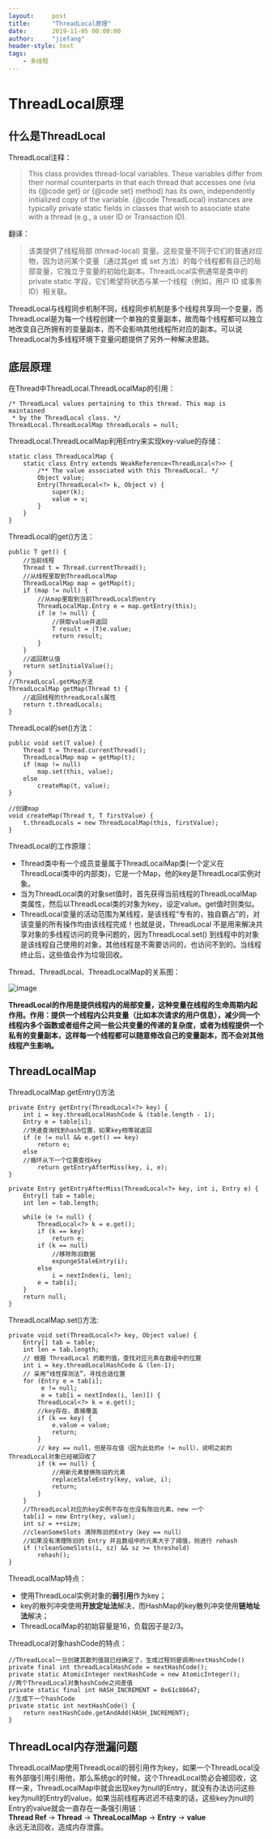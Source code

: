 ```yaml
---
layout:     post
title:      "ThreadLocal原理"
date:       2019-11-05 00:00:00
author:     "jiefang"
header-style: text
tags:
    - 多线程
---
```

# ThreadLocal原理

## 什么是ThreadLocal
ThreadLocal注释：
>This class provides thread-local variables.  These variables differ from
their normal counterparts in that each thread that accesses one (via its
{@code get} or {@code set} method) has its own, independently initialized
copy of the variable.  {@code ThreadLocal} instances are typically private
static fields in classes that wish to associate state with a thread (e.g.,
 a user ID or Transaction ID).
 
 翻译：
 >该类提供了线程局部 (thread-local) 变量。这些变量不同于它们的普通对应物，因为访问某个变量（通过其get 或 set 方法）的每个线程都有自己的局部变量，它独立于变量的初始化副本。ThreadLocal实例通常是类中的 private static 字段，它们希望将状态与某一个线程（例如，用户 ID 或事务 ID）相关联。
 
 ThreadLocal与线程同步机制不同，线程同步机制是多个线程共享同一个变量，而ThreadLocal是为每一个线程创建一个单独的变量副本，故而每个线程都可以独立地改变自己所拥有的变量副本，而不会影响其他线程所对应的副本。可以说ThreadLocal为多线程环境下变量问题提供了另外一种解决思路。
 
## 底层原理
在Thread中ThreadLocal.ThreadLocalMap的引用：
```
/* ThreadLocal values pertaining to this thread. This map is maintained
 * by the ThreadLocal class. */
ThreadLocal.ThreadLocalMap threadLocals = null;
```
ThreadLocal.ThreadLocalMap利用Entry来实现key-value的存储：
```
static class ThreadLocalMap {
    static class Entry extends WeakReference<ThreadLocal<?>> {
        /** The value associated with this ThreadLocal. */
        Object value;
        Entry(ThreadLocal<?> k, Object v) {
            super(k);
            value = v;
        }
    }
}
```

ThreadLocal的get()方法：
```
public T get() {
    //当前线程
    Thread t = Thread.currentThread();
    //从线程里取到ThreadLocalMap
    ThreadLocalMap map = getMap(t);
    if (map != null) {
        //从map里取到当前ThreadLocal的entry
        ThreadLocalMap.Entry e = map.getEntry(this);
        if (e != null) {
            //获取value并返回
            T result = (T)e.value;
            return result;
        }
    }
    //返回默认值
    return setInitialValue();
}
//ThreadLocal.getMap方法
ThreadLocalMap getMap(Thread t) {
    //返回线程的threadLocals属性
    return t.threadLocals;
}

```
ThreadLocal的set()方法：
```
public void set(T value) {
    Thread t = Thread.currentThread();
    ThreadLocalMap map = getMap(t);
    if (map != null)
        map.set(this, value);
    else
        createMap(t, value);
}

//创建map
void createMap(Thread t, T firstValue) {
    t.threadLocals = new ThreadLocalMap(this, firstValue);
}
```

ThreadLocal的工作原理：
- Thread类中有一个成员变量属于ThreadLocalMap类(一个定义在ThreadLocal类中的内部类)，它是一个Map，他的key是ThreadLocal实例对象。
- 当为ThreadLocal类的对象set值时，首先获得当前线程的ThreadLocalMap类属性，然后以ThreadLocal类的对象为key，设定value。get值时则类似。
- ThreadLocal变量的活动范围为某线程，是该线程“专有的，独自霸占”的，对该变量的所有操作均由该线程完成！也就是说，ThreadLocal 不是用来解决共享对象的多线程访问的竞争问题的，因为ThreadLocal.set() 到线程中的对象是该线程自己使用的对象，其他线程是不需要访问的，也访问不到的。当线程终止后，这些值会作为垃圾回收。

Thread、ThreadLocal、ThreadLocalMap的关系图：

![image](https://s2.ax1x.com/2019/11/06/MP5GNV.png)

**ThreadLocal的作用是提供线程内的局部变量，这种变量在线程的生命周期内起作用。作用：提供一个线程内公共变量（比如本次请求的用户信息），减少同一个线程内多个函数或者组件之间一些公共变量的传递的复杂度，或者为线程提供一个私有的变量副本，这样每一个线程都可以随意修改自己的变量副本，而不会对其他线程产生影响。**

## ThreadLocalMap
ThreadLocalMap.getEntry()方法
```
private Entry getEntry(ThreadLocal<?> key) {
    int i = key.threadLocalHashCode & (table.length - 1);
    Entry e = table[i];
    //快速查询找到hash位置，如果key相等就返回
    if (e != null && e.get() == key)
        return e;
    else
    //循环从下一个位置查找key
        return getEntryAfterMiss(key, i, e);
}

private Entry getEntryAfterMiss(ThreadLocal<?> key, int i, Entry e) {
    Entry[] tab = table;
    int len = tab.length;

    while (e != null) {
        ThreadLocal<?> k = e.get();
        if (k == key)
            return e;
        if (k == null)
            //移除陈旧数据
            expungeStaleEntry(i);
        else
            i = nextIndex(i, len);
        e = tab[i];
    }
    return null;
}
```
ThreadLocalMap.set()方法:
```
private void set(ThreadLocal<?> key, Object value) {
    Entry[] tab = table;
    int len = tab.length;
    // 根据 ThreadLocal 的散列值，查找对应元素在数组中的位置
    int i = key.threadLocalHashCode & (len-1);
    // 采用“线性探测法”，寻找合适位置
    for (Entry e = tab[i];
         e != null;
         e = tab[i = nextIndex(i, len)]) {
        ThreadLocal<?> k = e.get();
        //key存在，直接覆盖
        if (k == key) {
            e.value = value;
            return;
        }
        // key == null，但是存在值（因为此处的e != null），说明之前的ThreadLocal对象已经被回收了
        if (k == null) {
            //用新元素替换陈旧的元素
            replaceStaleEntry(key, value, i);
            return;
        }
    }
    //ThreadLocal对应的key实例不存在也没有陈旧元素，new 一个
    tab[i] = new Entry(key, value);
    int sz = ++size;
    //cleanSomeSlots 清除陈旧的Entry（key == null）
    //如果没有清理陈旧的 Entry 并且数组中的元素大于了阈值，则进行 rehash
    if (!cleanSomeSlots(i, sz) && sz >= threshold)
        rehash();
}
```
ThreadLocalMap特点：
- 使用ThreadLocal实例对象的**弱引用**作为key；
- key的散列冲突使用**开放定址法**解决，而HashMap的key散列冲突使用**链地址法**解决；
- ThreadLocalMap的初始容量是16，负载因子是2/3。

ThreadLocal对象hashCode的特点：
```
//ThreadLocal一旦创建其散列值就已经确定了，生成过程则是调用nextHashCode()
private final int threadLocalHashCode = nextHashCode();
private static AtomicInteger nextHashCode = new AtomicInteger();
//两个ThreadLocal对象hashCode之间差值
private static final int HASH_INCREMENT = 0x61c88647;
//生成下一个hashCode
private static int nextHashCode() {
    return nextHashCode.getAndAdd(HASH_INCREMENT);
}
```
## ThreadLocal内存泄漏问题
ThreadLocalMap使用ThreadLocal的弱引用作为key，如果一个ThreadLocal没有外部强引用引用他，那么系统gc的时候，这个ThreadLocal势必会被回收，这样一来，ThreadLocalMap中就会出现key为null的Entry，就没有办法访问这些key为null的Entry的value，如果当前线程再迟迟不结束的话，这些key为null的Entry的value就会一直存在一条强引用链：</br>
**Thread Ref** -> **Thread** -> **ThreaLocalMap** -> **Entry** -> **value**</br>
永远无法回收，造成内存泄露。

